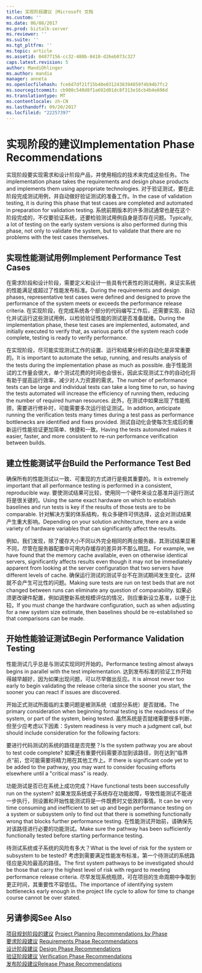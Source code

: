 ```yaml
---
title: 实现阶段建议 |Microsoft 文档
ms.custom: ''
ms.date: 06/08/2017
ms.prod: biztalk-server
ms.reviewer: ''
ms.suite: ''
ms.tgt_pltfrm: ''
ms.topic: article
ms.assetid: 04877156-cc32-480b-8410-d26eb073c327
caps.latest.revision: 5
author: MandiOhlinger
ms.author: mandia
manager: anneta
ms.openlocfilehash: fce6d7df21f15b40e0312438394859f4b94b7fc2
ms.sourcegitcommit: cb908c540d8f1a692d01dc8f313e16cb4b4e696d
ms.translationtype: MT
ms.contentlocale: zh-CN
ms.lasthandoff: 09/20/2017
ms.locfileid: "22257397"
---
```

# <a name="implementation-phase-recommendations"></a><span data-ttu-id="a9ca3-102">实现阶段的建议</span><span class="sxs-lookup"><span data-stu-id="a9ca3-102">Implementation Phase Recommendations</span></span>
<span data-ttu-id="a9ca3-103">实现阶段要实现需求和设计阶段产品，并使用相应的技术来完成这些任务。</span><span class="sxs-lookup"><span data-stu-id="a9ca3-103">The implementation phase takes the requirements and design phase products and implements them using appropriate technologies.</span></span> <span data-ttu-id="a9ca3-104">对于验证测试，要在此阶段完成测试用例，并自动做好验证测试的准备工作。</span><span class="sxs-lookup"><span data-stu-id="a9ca3-104">In the case of validation testing, it is during this phase that test cases are completed and automated in preparation for validation testing.</span></span> <span data-ttu-id="a9ca3-105">系统前期版本的许多测试通常也是在这个阶段完成的，不仅要验证系统，还要检验测试用例自身是否存在问题。</span><span class="sxs-lookup"><span data-stu-id="a9ca3-105">Typically, a lot of testing on the early system versions is also performed during this phase, not only to validate the system, but to validate that there are no problems with the test cases themselves.</span></span>  
  
## <a name="implement-performance-test-cases"></a><span data-ttu-id="a9ca3-106">实现性能测试用例</span><span class="sxs-lookup"><span data-stu-id="a9ca3-106">Implement Performance Test Cases</span></span>  
 <span data-ttu-id="a9ca3-107">在需求阶段和设计阶段，需要定义和设计一些具有代表性的测试用例，来证实系统的性能满足或超过了性能发布标准。</span><span class="sxs-lookup"><span data-stu-id="a9ca3-107">During the requirements and design phases, representative test cases were defined and designed to prove the performance of the system meets or exceeds the performance release criteria.</span></span> <span data-ttu-id="a9ca3-108">在实现阶段，在完成系统各个部分的代码编写工作后，还需要实现、自动化并试运行这些测试用例，以检验验证性能的测试是否准备就绪。</span><span class="sxs-lookup"><span data-stu-id="a9ca3-108">During the implementation phase, these test cases are implemented, automated, and initially executed to verify that, as various parts of the system reach code complete, testing is ready to verify performance.</span></span>  
  
 <span data-ttu-id="a9ca3-109">在实现阶段，尽可能实现测试工作的设置、运行和结果分析的自动化是非常重要的。</span><span class="sxs-lookup"><span data-stu-id="a9ca3-109">It is important to automate the setup, running, and results analysis of the tests during the implementation phase as much as possible.</span></span> <span data-ttu-id="a9ca3-110">由于性能测试的工作量会很大，单个测试花费的时间也会很长，因此实现测试工作的自动化将有助于提高运行效率，减少对人力资源的需求。</span><span class="sxs-lookup"><span data-stu-id="a9ca3-110">The number of performance tests can be large and individual tests can take a long time to run, so having the tests automated will increase the efficiency of running them, reducing the number of required human resources.</span></span> <span data-ttu-id="a9ca3-111">此外，在测试中如果出现了性能瓶颈，需要进行修补时，可能需要多次运行验证测试。</span><span class="sxs-lookup"><span data-stu-id="a9ca3-111">In addition, anticipate running the verification tests many times during a test pass as performance bottlenecks are identified and fixes provided.</span></span> <span data-ttu-id="a9ca3-112">测试自动化会使每次生成后的重新运行性能验证更加简单、快捷和一致。</span><span class="sxs-lookup"><span data-stu-id="a9ca3-112">Having the tests automated makes it easier, faster, and more consistent to re-run performance verification between builds.</span></span>  
  
## <a name="build-the-performance-test-bed"></a><span data-ttu-id="a9ca3-113">建立性能测试平台</span><span class="sxs-lookup"><span data-stu-id="a9ca3-113">Build the Performance Test Bed</span></span>  
 <span data-ttu-id="a9ca3-114">确保所有的性能测试以一致、可重现的方式进行是极其重要的。</span><span class="sxs-lookup"><span data-stu-id="a9ca3-114">It is extremely important that all performance testing is performed in a consistent, reproducible way.</span></span> <span data-ttu-id="a9ca3-115">要使测试结果可比较，使用同一个硬件来设立基准并运行测试将是很关键的。</span><span class="sxs-lookup"><span data-stu-id="a9ca3-115">Using the same exact hardware on which to establish baselines and run tests is key if the results of those tests are to be comparable.</span></span> <span data-ttu-id="a9ca3-116">针对解决方案的体系结构，有众多硬件可供选择，这会对测试结果产生重大影响。</span><span class="sxs-lookup"><span data-stu-id="a9ca3-116">Depending on your solution architecture, there are a wide variety of hardware variables that can significantly affect the results.</span></span>  
  
 <span data-ttu-id="a9ca3-117">例如，我们发现，除了缓存大小不同以外完全相同的两台服务器，其测试结果显著不同，尽管在服务器配置中可用内存缓存的差异并不那么明显。</span><span class="sxs-lookup"><span data-stu-id="a9ca3-117">For example, we have found that the memory cache available, even on otherwise identical servers, significantly affects results even though it may not be immediately apparent from looking at the server configuration that two servers have different levels of cache.</span></span> <span data-ttu-id="a9ca3-118">确保运行测试的测试平台不在测试期间发生变化，这样就不会产生可比性的问题。</span><span class="sxs-lookup"><span data-stu-id="a9ca3-118">Making sure tests are run on test beds that are not changed between runs can eliminate any question of comparability.</span></span> <span data-ttu-id="a9ca3-119">如果必须更改硬件配置，例如调整新系统规模评估的情况，则应重新设立基准，以便于比较。</span><span class="sxs-lookup"><span data-stu-id="a9ca3-119">If you must change the hardware configuration, such as when adjusting for a new system size estimate, then baselines should be re-established so that comparisons can be made.</span></span>  
  
## <a name="begin-performance-validation-testing"></a><span data-ttu-id="a9ca3-120">开始性能验证测试</span><span class="sxs-lookup"><span data-stu-id="a9ca3-120">Begin Performance Validation Testing</span></span>  
 <span data-ttu-id="a9ca3-121">性能测试几乎总是与测试实现同时开始的。</span><span class="sxs-lookup"><span data-stu-id="a9ca3-121">Performance testing almost always begins in parallel with the test implementation.</span></span>  <span data-ttu-id="a9ca3-122">达到发布标准的验证工作开始得越早越好，因为如果出现问题，可以尽早做出反应。</span><span class="sxs-lookup"><span data-stu-id="a9ca3-122">It is almost never too early to begin validating the release criteria since the sooner you start, the sooner you can react if issues are discovered.</span></span>  
  
 <span data-ttu-id="a9ca3-123">开始正式测试所面临的主要问题是被测系统（或部分系统）是否就绪。</span><span class="sxs-lookup"><span data-stu-id="a9ca3-123">The primary consideration when beginning formal testing is the readiness of the system, or part of the system, being tested.</span></span> <span data-ttu-id="a9ca3-124">虽然系统是否就绪需要很多判断，但至少应考虑以下因素：</span><span class="sxs-lookup"><span data-stu-id="a9ca3-124">System readiness is very much a judgment call, but should include consideration for the following factors:</span></span>  
  
 <span data-ttu-id="a9ca3-125">要进行代码测试的系统的路径是否完整？</span><span class="sxs-lookup"><span data-stu-id="a9ca3-125">Is the system pathway you are about to test code complete?</span></span> <span data-ttu-id="a9ca3-126">如果还有重要代码需要添加到该路径，则在达到“临界点”前，您可能需要将精力用在其他工作上。</span><span class="sxs-lookup"><span data-stu-id="a9ca3-126">If there is significant code yet to be added to the pathway, you may want to consider focusing efforts elsewhere until a "critical mass" is ready.</span></span>  
  
 <span data-ttu-id="a9ca3-127">功能测试是否已在系统上成功完成？</span><span class="sxs-lookup"><span data-stu-id="a9ca3-127">Have functional tests been successfully run on the system?</span></span> <span data-ttu-id="a9ca3-128">如果发现系统或子系统存在功能故障，导致性能测试不能进一步执行，则设置和开始性能测试将是一件既费时又低效的事情。</span><span class="sxs-lookup"><span data-stu-id="a9ca3-128">It can be very time consuming and inefficient to set up and begin performance testing on a system or subsystem only to find out that there is something functionally wrong that blocks further performance testing.</span></span> <span data-ttu-id="a9ca3-129">在性能测试开始前，请确保先对该路径进行必要的功能测试。</span><span class="sxs-lookup"><span data-stu-id="a9ca3-129">Make sure the pathway has been sufficiently functionally tested before starting performance testing.</span></span>  
  
 <span data-ttu-id="a9ca3-130">待测试系统或子系统的风险有多大？</span><span class="sxs-lookup"><span data-stu-id="a9ca3-130">What is the level of risk for the system or subsystem to be tested?</span></span> <span data-ttu-id="a9ca3-131">考虑到需要满足性能发布标准，第一个待测试的系统路径应是风险最高的路径。</span><span class="sxs-lookup"><span data-stu-id="a9ca3-131">The first system pathways to be investigated should be those that carry the highest level of risk with regard to meeting performance release criteria.</span></span> <span data-ttu-id="a9ca3-132">尽早发现系统瓶颈，可在项目的生命周期中争取到更正时间，其重要性不容低估。</span><span class="sxs-lookup"><span data-stu-id="a9ca3-132">The importance of identifying system bottlenecks early enough in the project life cycle to allow for time to change course cannot be over stated.</span></span>  
  
## <a name="see-also"></a><span data-ttu-id="a9ca3-133">另请参阅</span><span class="sxs-lookup"><span data-stu-id="a9ca3-133">See Also</span></span>  
 <span data-ttu-id="a9ca3-134">[项目规划阶段的建议](../core/project-planning-recommendations-by-phase.md) </span><span class="sxs-lookup"><span data-stu-id="a9ca3-134">[Project Planning Recommendations by Phase](../core/project-planning-recommendations-by-phase.md) </span></span>  
 <span data-ttu-id="a9ca3-135">[要求阶段建议](../core/requirements-phase-recommendations.md) </span><span class="sxs-lookup"><span data-stu-id="a9ca3-135">[Requirements Phase Recommendations](../core/requirements-phase-recommendations.md) </span></span>  
 <span data-ttu-id="a9ca3-136">[设计阶段建议](../core/design-phase-recommendations.md) </span><span class="sxs-lookup"><span data-stu-id="a9ca3-136">[Design Phase Recommendations](../core/design-phase-recommendations.md) </span></span>  
 <span data-ttu-id="a9ca3-137">[验证阶段建议](../core/verification-phase-recommendations.md) </span><span class="sxs-lookup"><span data-stu-id="a9ca3-137">[Verification Phase Recommendations](../core/verification-phase-recommendations.md) </span></span>  
 [<span data-ttu-id="a9ca3-138">发布阶段建议</span><span class="sxs-lookup"><span data-stu-id="a9ca3-138">Release Phase Recommendations</span></span>](../core/release-phase-recommendations.md)